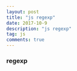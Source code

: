 ```yaml
---
layout: post
title: "js regexp"
date: 2017-10-9
description: "js regexp"
tag: js
comments: true
---
```

### regexp

